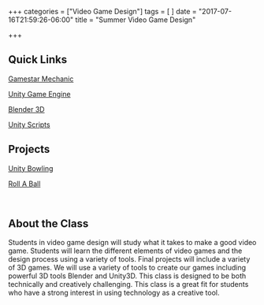+++
categories = ["Video Game Design"]
tags = [
]
date = "2017-07-16T21:59:26-06:00"
title = "Summer Video Game Design"

+++

## Quick Links

[Gamestar Mechanic](https://gamestarmechanic.com/)

[Unity Game Engine](https://unity3d.com/)

[Blender 3D](https://www.blender.org/)

[Unity Scripts](https://github.com/turtletooth/unityscripts)

## Projects

[Unity Bowling](https://www.youtube.com/playlist?list=PLTZoMpB5Z4aDjQ-ltxXn54Fww2SKO1t4F)

[Roll A Ball](https://www.youtube.com/watch?v=RFlh8pTf4DU&list=PLX2vGYjWbI0Q-s4_lX0h4i2zbZqlg4OfF)


&nbsp;

## About the Class

Students in video game design will study what it takes to make a good video game.  Students will learn the different elements of video games and the design process using a variety of tools.  Final projects will include a variety of 3D games.  We will use a variety of tools to create our games including powerful 3D tools Blender and Unity3D.  This class is designed to be both technically and creatively challenging.  This class is a great fit for students who have a strong interest in using technology as a creative tool.  